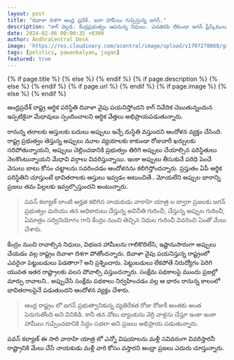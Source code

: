```yaml
---
layout: post
title: "దివాళా దిశగా ఆంధ్ర ప్రదేశ్. ఐనా హామీలు గుప్పిస్తున్న జగన్."
description: "కాగ్ వెల్లడి. కేంద్రప్రభుత్వం ఆపనున్న నిధులు. ఎడతెరపి లేకుండా జగన్ ఫ్రీస్కీములు, హామీలు."
date: 2024-02-06 00:00:35 +0300
author: AndhraCentral Desk
image: 'https://res.cloudinary.com/acentral/image/upload/v1707278068/ganja/andhraeconomy_on0u6n.jpg'
tags: [politics, pawankalyan, jagan]
featured: true
---
```


<meta content="{{ site.title }}" property="og:site_name">
{% if page.title %}
  <meta content="{{ page.title }}" property="og:title">
{% else %}
  <meta content="{{ site.title }}" property="og:title">
{% endif %}
{% if page.description %}
  <meta content="{{ page.description }}" property="og:description">
{% else %}
  <meta content="{{ site.description }}" property="og:description">
{% endif %}
{% if page.url %}
  <meta content="{{ site.url }}{{ page.url }}" property="og:url">
{% endif %}
{% if page.image %}
  <meta content="https://res.cloudinary.com/acentral/image/upload/v1707278068/ganja/andhraeconomy_on0u6n.jpg" property="og:image">
{% else %}
  <meta content="{{ site.url }}/images/og.png" property="og:image">
{% endif %}


ఆంధ్రప్రదేశ్ రాష్ట్ర ఆర్థిక పరిస్థితి దివాళా వైపు పయనిస్తోందని కాగ్ నివేదిక చెబుతున్నందున ఇప్పటికైనా మేధావులు స్పందించాలని ఆర్ధిక వేత్తలు అభిప్రాయపడుతున్నారు. 

రానున్న తరాలకు ఆస్తులకు బదులు అప్పులు ఇచ్చే దుస్థితి వస్తుందని ఆందోళన వ్యక్తం చేసింది. రాష్ట్ర ప్రభుత్వం తెస్తున్న అప్పులు మూల వ్యయాలకు కాకుండా రోజువారీ ఖర్చులకు సరిపోతున్నాయని, అప్పులు చెల్లించడానికి ప్రభుత్వం తిరిగి అప్పులు చేయాల్సిన పరిస్థితులు నెలకొంటున్నాయని మేధావి వర్గాలు వివరిస్తున్నాయి. ఇంకా అప్పులు తీసుకునే పరిధి పెంచే వెసులు బాటు కోసం చట్టాలను సవరించడం ఆందోళనను కలిగిస్తోందన్నారు. ప్రస్తుతం ఏపీ ఆర్థిక పరిస్థితిని చూస్తుంటే భావితరాలకు ఆస్తులు ఇవ్వడం అటుంచితే.. మోయలేని అప్పుల భారాన్ని ప్రజలు తమ పిల్లలకు ఇవ్వల్సొస్తుందని అంటున్నారు. 

> పవన్ కల్యాణ్ లాంటి అర్హత కలిగిన నాయకుడు వారాహి యాత్ర ల ద్వారా ప్రజలకు జగన్ ప్రభుత్వం మరియు తన అధికారులు చేస్తున్న అవినీతి గురించీ, చేస్తున్న అప్పుల గురించీ, ఏమాత్రం సద్వినియోగం గాని కేంద్రం నుంచి తెచ్చిన నిధుల గురించీ వివరించి ఏంతో మేలు చేశారు.

కేంద్రం నుంచి రావాల్సిన నిధులు, విభజన హామీలను గాలికొదిలేసి, ఇష్టానుసారంగా అప్పులు చేయడం వల్ల రాష్ట్రం దివాళా దిశగా పోతోందన్నారు. దివాళా వైపు పయనిస్తున్న రాష్ట్రంలో ఎవరైనా పెట్టుబడులు పెడతారా? అని ప్రశ్నించారు. పెట్టుబడులు లేకపోతే నిరుద్యోగం పెరిగి యువత ఇతర రాష్ట్రాలకు వలస పోవాల్సి వస్తుందన్నారు. సంక్షేమ పథకాలపై ముందు ప్రజల్లో మార్పు రావాలని.. అప్పుచేసి సంక్షేమ పథకాలు నిర్వహించడం వల్ల ఆ భారం రానున్న కాలంలో భావితరాలపైనే పడుతుందని ఆందోళన వ్యక్తం చేశారు.

> ఆంధ్ర రాష్ట్రం లో జగన్ ప్రభుత్వానికున్న వ్యతిరేకత రోజు రోజుకీ అంతకు అంత పెరుగుతోంది అని వినికిడి. కానీ తన వోటు బ్యాంకును వెర్రి వాళ్లను చేస్తూ ఇంకా ఇంకా హామీలు గుప్పించటానికి సిద్ధం సభలా అని ప్రజలు అభిప్రాయ పడుతున్నారు. 

పవన్ కల్యాణ్ ఈ సారి వారాహి యాత్ర లో ఎన్నో విషయాలను మళ్లీ సవివరంగా వివరిస్తారనీ రాష్ట్రానికి మేలు చేసే నాయకుడు మళ్లీ వారి కోసం వస్తారని ఆంధ్రా ప్రజలు ఎదురు చూస్తున్నారు.